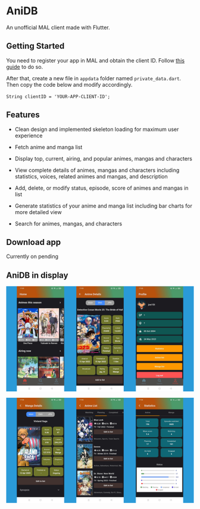 # AniDB

An unofficial MAL client made with Flutter.

## Getting Started

You need to register your app in MAL and obtain the client ID. Follow [this guide](https://myanimelist.net/blog.php?eid=835707) to do so.

After that, create a new file in `appdata` folder named `private_data.dart`. Then copy the code below and modify accordingly.

`String clientID = 'YOUR-APP-CLIENT-ID';`

## Features

* Clean design and implemented skeleton loading for maximum user experience

* Fetch anime and manga list

* Display top, current, airing, and popular animes, mangas and characters

* View complete details of animes, mangas and characters including statistics, voices, related animes and mangas, and description

* Add, delete, or modify status, episode, score of animes and mangas in list

* Generate statistics of your anime and manga list including bar charts for more detailed view

* Search for animes, mangas, and characters

## Download app

Currently on pending

## AniDB in display

![AniDB demo 1](https://github.com/joec05/files/blob/main/mal_client/demo_image_1.png?raw=true "AniDB demo 1")

![AniDB demo 2](https://github.com/joec05/files/blob/main/mal_client/demo_image_2.png?raw=true "AniDB demo 2")